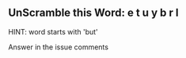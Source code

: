 UnScramble this Word: e t u y b r l
----------

HINT: word starts with 'but'

Answer in the issue comments
